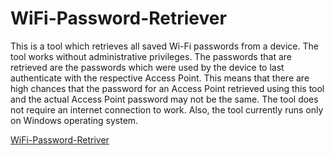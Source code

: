 # WiFi-Password-Retriever
This is a tool which retrieves all saved Wi-Fi passwords from a device. The tool works without administrative privileges. The passwords that are retrieved are the passwords which were used by the device to last authenticate with the respective Access Point. This means that there are high chances that the password for an Access Point retrieved using this tool and the actual Access Point password may not be the same. The tool does not require an internet connection to work. Also, the tool currently runs only on Windows operating system.


[WiFi-Password-Retriver](https://github.com/NishantAKumar/WiFi-Password-Retriever/blob/master/build/Installer/WifiPassRetriever.exe)
